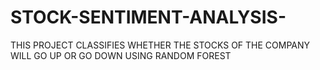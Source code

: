 # STOCK-SENTIMENT-ANALYSIS-
THIS PROJECT CLASSIFIES WHETHER THE STOCKS OF THE COMPANY WILL GO UP OR GO DOWN USING RANDOM FOREST
